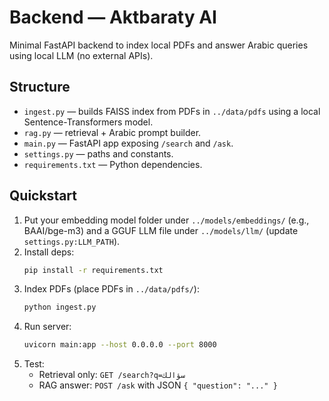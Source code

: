 # Backend — Aktbaraty AI

Minimal FastAPI backend to index local PDFs and answer Arabic queries using local LLM (no external APIs).

## Structure
- `ingest.py` — builds FAISS index from PDFs in `../data/pdfs` using a local Sentence-Transformers model.
- `rag.py` — retrieval + Arabic prompt builder.
- `main.py` — FastAPI app exposing `/search` and `/ask`.
- `settings.py` — paths and constants.
- `requirements.txt` — Python dependencies.

## Quickstart
1) Put your embedding model folder under `../models/embeddings/` (e.g., BAAI/bge-m3) and a GGUF LLM file under `../models/llm/` (update `settings.py:LLM_PATH`).
2) Install deps:
   ```bash
   pip install -r requirements.txt
   ```
3) Index PDFs (place PDFs in `../data/pdfs/`):
   ```bash
   python ingest.py
   ```
4) Run server:
   ```bash
   uvicorn main:app --host 0.0.0.0 --port 8000
   ```
5) Test:
   - Retrieval only: `GET /search?q=سؤالك`
   - RAG answer: `POST /ask` with JSON `{ "question": "..." }`
